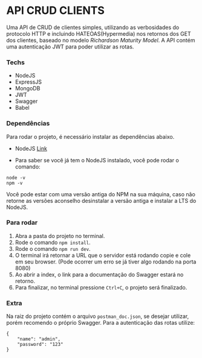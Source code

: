 # API CRUD CLIENTS

Uma API de CRUD de clientes simples, utilizando as verbosidades do protocolo HTTP e incluindo HATEOAS(Hypermedia) nos retornos dos GET dos clientes, baseado no modelo *Richardson Maturity Model*. 
A API contém uma autenticação JWT para poder utilizar as rotas.

### Techs
- NodeJS
- ExpressJS
- MongoDB
- JWT
- Swagger
- Babel

### Dependências 
Para rodar o projeto, é necessário instalar as dependências abaixo.
- NodeJS [Link](https://nodejs.org/en/)
* Para saber se você já tem o NodeJS instalado, você pode rodar o comando:
```
node -v
npm -v
```
Você pode estar com uma versão antiga do NPM na sua máquina, caso não retorne as versões aconselho desinstalar a versão antiga e instalar a LTS do NodeJS.


### Para rodar 
1. Abra a pasta do projeto no terminal.
2. Rode o comando `npm install`.
3. Rode o comando `npm run dev`.
4. O terminal irá retornar a URL que o servidor está rodando copie e cole em seu browser. (Pode ocorrer um erro se já tiver algo rodando na porta 8080)
5. Ao abrir a index, o link para a documentação do Swagger estará no retorno. 
6. Para finalizar, no terminal pressione `Ctrl+C`, o projeto será finalizado. 

### Extra
Na raiz do projeto contém o arquivo `postman_doc.json`, se desejar utilizar, porém recomendo o próprio Swagger.
Para a autenticação das rotas utilize: 
```
{
    "name": "admin",
    "password": "123"
}
```